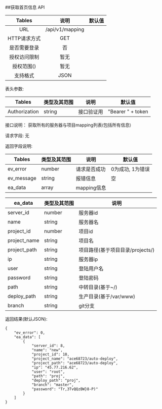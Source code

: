 ##获取首页信息 API


|  Tables  |          说明          | 默认值  |
| :------: | :------------------: | :--: |
|   URL    | /api/v1/mapping |      |
| HTTP请求方式 |         GET          |      |
|  是否需要登录  |          否           |      |
|  授权访问限制  |          暂无          |      |
|  授权范围()  |          暂无          |      |
|   支持格式   |         JSON         |      |


表头参数:

| Tables | 类型及其范围 | 说明    | 默认值  |
| ------ | ------ | ----- | ---- |
| Authorization   | string | 接口验证用 |   "Bearer " + token   |
接口说明：
获取所有的服务器与项目mapping列表(包括所有信息)

请求字段:
无


返回字段说明:

| Tables     | 类型及其范围 | 说明       | 默认值        |
| ---------- | ------ | -------- | ---------- |
| ev_error   | number | 请求是否成功   | 0为成功, 1为错误 |
| ev_message | string | 报错信息     | 空          |
| ea_data  | array  | mapping信息 |            |


| ea_data | 类型及其范围 | 说明          |
| --------- | ------ | ----------- |
| server_id        | number | 服务器id |
| name     | string | 服务器名 |
| project_id     | number | 项目id |
| project_name     | string | 项目名 |
| project_path     | string | 项目路径(基于项目目录/projects/) |
| ip      | string | 服务器ip          |
| user     | string | 登陆用户名          |
| password     | string | 登陆密码          |
| path     | string | 中转目录(基于~/)          |
| deploy_path     | string | 生产目录(基于/var/www)         |
| branch     | string | git分支          |


返回结果(默认JSON):
```
{
    "ev_error": 0,
    "ea_data": [
        {
            "server_id": 8,
            "name": "new",
            "project_id": 10,
            "project_name": "ace68723/auto-deploy",
            "project_path": "ace68723/auto-deploy",
            "ip": "45.77.216.62",
            "user": "root",
            "path": "proj",
            "deploy_path": "proj",
            "branch": "master",
            "password": "Tr,3TvQQzBW}8-P)"
        }
    ]
}
```
